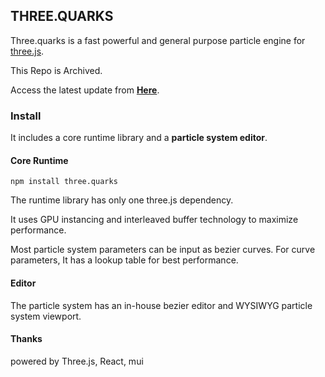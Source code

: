 ## THREE.QUARKS

Three.quarks is a fast powerful and general purpose particle engine for [three.js](https://threejs.org).

This Repo is Archived.

Access the latest update from **[Here](https://3quarks.org/editor)**.

### Install

It includes a core runtime library and a **particle system editor**.

#### Core Runtime

```
npm install three.quarks
```

The runtime library has only one three.js dependency.

It uses GPU instancing and interleaved buffer technology to maximize performance.

Most particle system parameters can be input as bezier curves. For curve parameters,
It has a lookup table for best performance.

#### Editor

The particle system has an in-house bezier editor and WYSIWYG particle system viewport.

#### Thanks

powered by Three.js, React, mui
